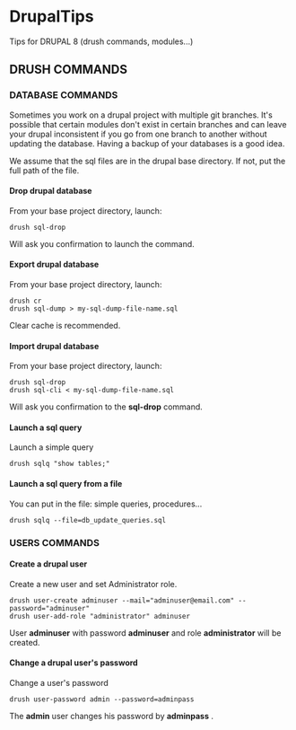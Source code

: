 # DrupalTips
Tips for DRUPAL 8 (drush commands, modules...)

## DRUSH COMMANDS

### DATABASE COMMANDS

Sometimes you work on a drupal project with multiple git branches. It's possible that certain modules don't exist in certain branches and can leave your drupal inconsistent if you go from one branch to another without updating the database. Having a backup of your databases is a good idea. 

We assume that the sql files are in the drupal base directory. If not, put the full path of the file.


#### Drop drupal database

From your base project directory, launch:

```
drush sql-drop
```

Will ask you confirmation to launch the command.

#### Export drupal database

From your base project directory, launch:

```
drush cr
drush sql-dump > my-sql-dump-file-name.sql
```
Clear cache is recommended.

#### Import drupal database

From your base project directory, launch:

```
drush sql-drop
drush sql-cli < my-sql-dump-file-name.sql
```

Will ask you confirmation to the **sql-drop** command. 

#### Launch a sql query

Launch a simple query

```
drush sqlq "show tables;"
```

#### Launch a sql query from a file

You can put in the file: simple queries, procedures...

```
drush sqlq --file=db_update_queries.sql
```

### USERS COMMANDS

#### Create a drupal user

Create a new user and set Administrator role.

```
drush user-create adminuser --mail="adminuser@email.com" --password="adminuser"
drush user-add-role "administrator" adminuser
```

User **adminuser** with password **adminuser** and role **administrator** will be created.

#### Change a drupal user's password

Change a user's password

```
drush user-password admin --password=adminpass
```

The **admin** user changes his password by **adminpass** .


